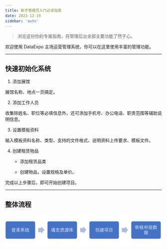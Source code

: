 ```yaml
---
title: 新手管理员入门必读指南
date: 2023-12-19
sidebar: 'auto'
---
```


> 浏览这份你的专属指南，将管理后台全部主要功能了然于心。

欢迎使用 DataExpo 主场运营管理系统，你可以在这里使用丰富的管理功能。

---

## 快速初始化系统

1. 添加展馆

展馆名称、地点一页搞定。

2. 添加工作人员

收集除姓名、职位等必填信息外，还可添加手机号、办公电话、职责范围等辅助说明信息。

3. 设置模板资料

输入模板资料名称、类型、支持的文件格式、说明资料上传要求、模板文件。

4. 创建租赁物品

   - 添加租赁品类

   - 创建物品，设置规格及单价。

完成以上步骤后，即可开始创建项目。

---

## 整体流程

![image-20231220094812478](../../assets/init/202312200948530.png)
